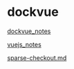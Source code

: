 # dockvue

[dockvue_notes](dockvue_notes.md)

[vuejs_notes](vuejs_notes.md)

[sparse-checkout.md](sparse-checkout.md)
